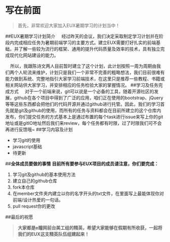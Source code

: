 # 写在前面
> 首先，非常欢迎大家加入EUX暑期学习的计划当中！

##EUX暑期学习计划简介
&nbsp;&nbsp;&nbsp;&nbsp;经过昨天的会议，我们决定采取制定学习计划并在阶段内完成相应任务为暑期前端学习的主要方式。建立EUX需要打好扎实的前端基础，并了解一些较为流行的框架、通用的提升代码质量及效率的技术，具有独立完成现代化网站建设的能力。

&nbsp;&nbsp;&nbsp;&nbsp;所以，我跟陈诗文两人目前暂时建立了这个计划，此计划按照一周为周期由我们两个人轮流来维护，计划只是我们一个非常不完善的粗略想法，我们目前很难有能力做到系统、完整地指引大家学习前端技术，在这里只是推荐一些教程、书籍或相关网站供大家学习，并安排相应的任务检验大家的掌握情况。
##学习及任务完成方式
&nbsp;&nbsp;&nbsp;&nbsp;对于一个前端来说，git可以说是一个必备的工具，随着开源社区的发展，github在各个项目中得到了广泛的应用，咱们正在使用的bootstrap、jQuery等等这些东西都会把他们的代码开源并通过github进行托管。因此，我们的学习首先就是git及github的使用，而所有的任务与资料都会在目前所建立的这个仓库内发布，你们提交任务的方式基本上是通过布置的每个task进行issue来写上你的git地址或是gitIO地址然后我们来review，每个任务都有时限，过了时限我们可不会再进行反馈哦~
##学习内容及计划
  - 学习git的使用
  - javascript基础
  - 待更新

##**全体成员要做的事情**
**目前所有要参与EUX项目的成员请注意，你们要完成：**

1.  学习git及github的基本使用方法
2. 建立自己的github仓库
3. fork本仓库
4. 在member文件夹内建立以你的名字开头的txt文件，在里面写上最能体现你对前端/设计热爱的一句话。
5. pull request你的更改

##最后的祝愿
> **大家都是e瞳网前台美工组的精英，希望大家能够在假期有所收获，一起将我们的EUX这支精英队伍组建起来！**
